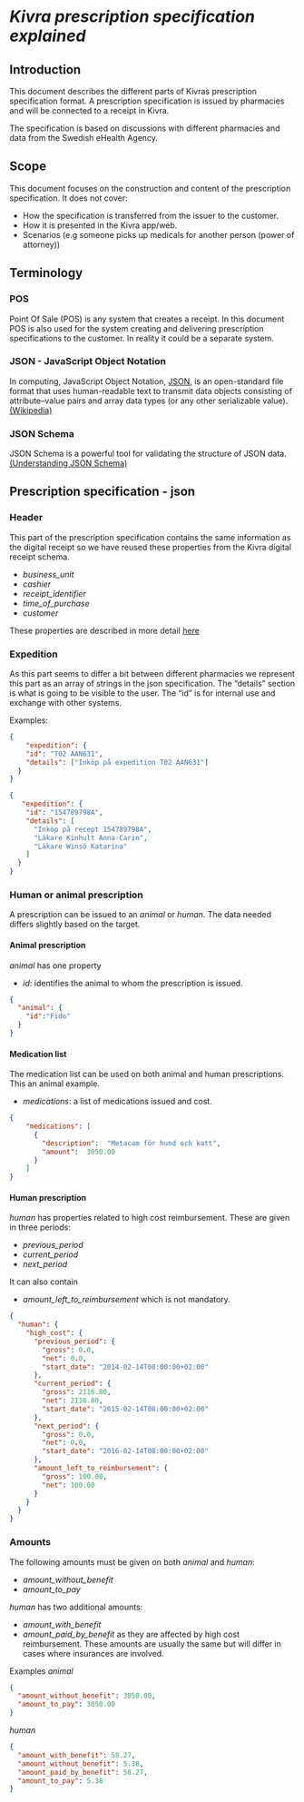 # **_Kivra prescription specification explained_**

## Introduction
This document describes the different parts of Kivras prescription specification format. A prescription specification is issued by pharmacies and will be connected to a receipt in Kivra. 

The specification is based on discussions with different pharmacies and data from the Swedish eHealth Agency.

## Scope

This document focuses on the construction and content of the prescription specification. It does not cover:
- How the specification is transferred from the issuer to the customer.
- How it is presented in the Kivra app/web.
- Scenarios (e.g someone picks up medicals for another person (power of attorney))  

## Terminology

### POS

Point Of Sale (POS) is any system that creates a receipt. In this document POS is also used for the system creating and delivering prescription specifications to the customer.  In reality it could be a separate system.

### JSON - JavaScript Object Notation

In computing, JavaScript Object Notation, [JSON](https://www.json.org/), is an open-standard file format that uses human-readable text to transmit data objects consisting of attribute–value pairs and array data types (or any other serializable value). [(Wikipedia)](https://en.wikipedia.org/wiki/JSON)

### JSON Schema

JSON Schema is a powerful tool for validating the structure of JSON data. [(Understanding JSON Schema)](https://json-schema.org/understanding-json-schema/)

## Prescription specification - json

### Header

This part of the prescription specification contains the same information as the digital receipt so we have reused these properties from the Kivra digital receipt schema.  

- _business_unit_
- _cashier_
- _receipt_identifier_
- _time_of_purchase_
- _customer_

These properties are described in more detail [here](../retail/retail-schema-description.md)


### Expedition

As this part seems to differ a bit between different pharmacies we represent this part as an array of strings in the json specification. The “details” section is what is going to be visible to the user. The “id” is for internal use and exchange with other systems.

Examples:
```json
{
    "expedition": {
    "id": "T02 AAN631",
    "details": ["Inköp på expedition T02 AAN631"]
  }
}  
```

```json
{
   "expedition": {
    "id": "154789798A",
    "details": [
      "Inköp på recept 154789798A",
      "Läkare Kinhult Anna-Carin",
      "Läkare Winsö Katarina"
    ]
  }
}  
```

### Human or animal prescription
A prescription can be issued to an _animal_ or _human_. The data needed differs slightly based on the target.
#### Animal prescription
_animal_ has one property
- _id_: identifies the animal to whom the prescription is issued.
```json
{
  "animal": {
    "id":"Fido"
  }
}  
```

#### Medication list
The medication list can be used on both animal and human prescriptions. This an animal example.
- _medications_:  a list of medications issued and cost.
```json
{
    "medications": [
      {
        "description":  "Metacam för hund och katt",
        "amount":  3050.00
      }
    ]
}  
```
#### Human prescription
_human_ has properties related to high cost reimbursement. These are given in three periods:
- _previous_period_
- _current_period_
- _next_period_

It can also contain 
- _amount_left_to_reimbursement_
which is not mandatory.

```json
{
  "human": {
    "high_cost": {
      "previous_period": {
        "gross": 0.0,
        "net": 0.0,
        "start_date": "2014-02-14T08:00:00+02:00"
      },
      "current_period": {
        "gross": 2116.80,
        "net": 2116.80,
        "start_date": "2015-02-14T08:00:00+02:00"
      },
      "next_period": {
        "gross": 0.0,
        "net": 0.0,
        "start_date": "2016-02-14T08:00:00+02:00"
      },
      "amount_left_to_reimbursement": {
        "gross": 100.00,
        "net": 100.00
      }      
    }
  }
}  
```

### Amounts
The following amounts must be given on both _animal_ and _human_:
- _amount_without_benefit_ 
- _amount_to_pay_

_human_ has two additional amounts:
- _amount_with_benefit_
- _amount_paid_by_benefit_
as they are affected by high cost reimbursement. These amounts are usually the same but will differ in cases where insurances are involved.

Examples
_animal_
```json
{
  "amount_without_benefit": 3050.00,
  "amount_to_pay": 3050.00
}  
```


_human_
```json
{
  "amount_with_benefit": 58.27,
  "amount_without_benefit": 5.38,
  "amount_paid_by_benefit": 58.27,  
  "amount_to_pay": 5.38
}  
```
